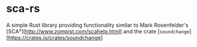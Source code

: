 # sca-rs

A simple Rust library providing functionality similar to Mark Rosenfelder's [SCA²][http://www.zompist.com/scahelp.html] and the crate [`soundchange`][https://crates.io/crates/soundchange]
